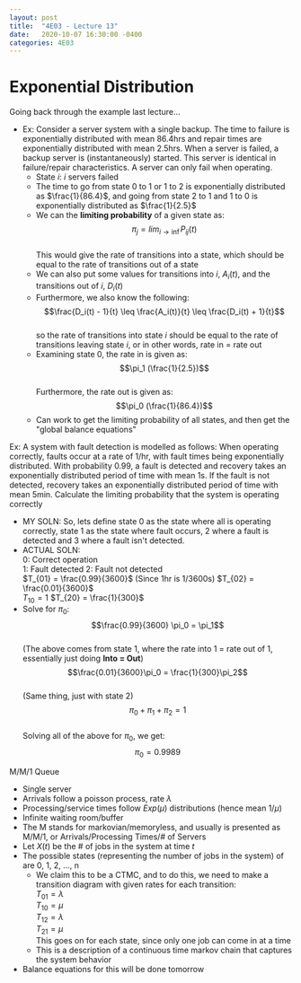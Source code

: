 ```yaml
---
layout: post
title:  "4E03 - Lecture 13"
date:   2020-10-07 16:30:00 -0400
categories: 4E03
---
```


Exponential Distribution
===

Going back through the example last lecture...
- Ex: Consider a server system with a single backup. The time to failure is exponentially distributed with mean 86.4hrs and repair times are exponentially distributed with mean 2.5hrs. When a server is failed, a backup server is (instantaneously) started. This server is identical in failure/repair characteristics. A server can only fail when operating.
    - State *i*: *i* servers failed
    - The time to go from state 0 to 1 or 1 to 2 is exponentially distributed as $\frac{1}{86.4}$, and going from state 2 to 1 and 1 to 0 is exponentially distributed as $\frac{1}{2.5}$
    - We can the **limiting probability** of a given state as:  
    $$\pi_j = lim_{i \rightarrow \inf} P_{ij}(t)$$  
    This would give the rate of transitions into a state, which should be equal to the rate of transitions out of a state
    - We can also put some values for transitions into *i*, $A_i(t)$, and the transitions out of *i*, $D_i(t)$
    - Furthermore, we also know the following:  
    $$\frac{D_i(t) - 1}{t} \leq \frac{A_i(t)}{t} \leq \frac{D_i(t) + 1}{t}$$  
    so the rate of transitions into state *i* should be equal to the rate of transitions leaving state *i*, or in other words, rate in = rate out
    - Examining state 0, the rate in is given as:  
    $$\pi_1 (\frac{1}{2.5})$$  
    Furthermore, the rate out is given as:  
    $$\pi_0 (\frac{1}{86.4})$$
    - Can work to get the limiting probability of all states, and then get the "global balance equations"

Ex: A system with fault detection is modelled as follows: When operating correctly, faults occur at a rate of 1/hr, with fault times being exponentially distributed. With probability 0.99, a fault is detected and recovery takes an exponentially distributed period of time with mean 1s. If the fault is not detected, recovery takes an exponentially distributed period of time with mean 5min. Calculate the limiting probability that the system is operating correctly
- MY SOLN: So, lets define state 0 as the state where all is operating correctly, state 1 as the state where fault occurs, 2 where a fault is detected and 3 where a fault isn't detected.
- ACTUAL SOLN:  
0: Correct operation  
1: Fault detected
2: Fault not detected  
$T_{01} = \frac{0.99}{3600}$ (Since 1hr is 1/3600s)
$T_{02} = \frac{0.01}{3600}$  
$T_{10} = 1$
$T_{20} = \frac{1}{300}$
- Solve for $\pi_0$:  
$$\frac{0.99}{3600} \pi_0 = \pi_1$$  
(The above comes from state 1, where the rate into 1 = rate out of 1, essentially just doing **Into = Out**)  
$$\frac{0.01}{3600}\pi_0 = \frac{1}{300}\pi_2$$  
(Same thing, just with state 2)  
$$\pi_0 + \pi_1 + \pi_2 = 1$$  
Solving all of the above for $\pi_0$, we get:  
$$\pi_0 = 0.9989$$

M/M/1 Queue
- Single server
- Arrivals follow a poisson process, rate $\lambda$
- Processing/service times follow $Exp(\mu)$ distributions (hence mean $1/\mu$)
- Infinite waiting room/buffer
- The M stands for markovian/memoryless, and usually is presented as M/M/1, or Arrivals/Processing Times/# of Servers
- Let $X(t)$ be the # of jobs in the system at time *t*
- The possible states (representing the number of jobs in the system) of are 0, 1, 2, ..., n
    - We claim this to be a CTMC, and to do this, we need to make a transition diagram with given rates for each transition:  
    $T_{01} = \lambda$  
    $T_{10} = \mu$  
    $T_{12} = \lambda$  
    $T_{21} = \mu$  
    This goes on for each state, since only one job can come in at a time
    - This is a description of a continuous time markov chain that captures the system behavior
- Balance equations for this will be done tomorrow